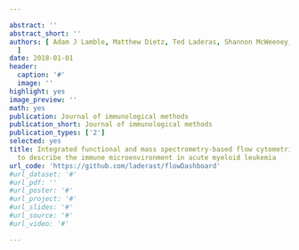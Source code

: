 ```yaml
---

abstract: ''
abstract_short: ''
authors: [ Adam J Lamble, Matthew Dietz, Ted Laderas, Shannon McWeeney, Evan F Lind
  ]
date: 2018-01-01
header:
  caption: '#'
  image: ''
highlight: yes
image_preview: ''
math: yes
publication: Journal of immunological methods
publication_short: Journal of immunological methods
publication_types: ['2']
selected: yes
title: Integrated functional and mass spectrometry-based flow cytometric phenotyping
  to describe the immune microenvironment in acute myeloid leukemia
url_code: 'https://github.com/laderast/flowDashboard'
#url_dataset: '#'
#url_pdf: ''
#url_poster: '#'
#url_project: '#'
#url_slides: '#'
#url_source: '#'
#url_video: '#'

---
```

